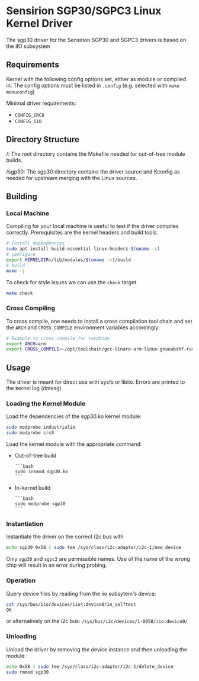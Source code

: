 # Sensirion SGP30/SGPC3 Linux Kernel Driver

The sgp30 driver for the Sensirion SGP30 and SGPC3 drivers is based on the IIO
subsystem

## Requirements
Kernel with the following config options set, either as module or compiled in.
The config options must be listed in `.config` (e.g. selected with
`make menuconfig`)

Minimal driver requirements:

* `CONFIG_CRC8`
* `CONFIG_IIO`

## Directory Structure
/:      The root directory contains the Makefile needed for out-of-tree
        module builds.

/sgp30: The sgp30 directory contains the driver source and Kconfig as needed
        for upstream merging with the Linux sources.

## Building

### Local Machine

Compiling for your local machine is useful to test if the driver compiles
correctly. Prerequisites are the kernel headers and build tools.

```bash
# Install dependencies
sudo apt install build-essential linux-headers-$(uname -r)
# configure
export KERNELDIR=/lib/modules/$(uname -r)/build
# build
make -j
```
To check for style issues we can use the `check` target

```bash
make check
```

### Cross Compiling

To cross compile, one needs to install a cross compilation tool chain and set
the `ARCH` and `CROSS_COMPILE` environment variables accordingly:

```bash
# Example to cross compile for raspbian
export ARCH=arm
export CROSS_COMPILE=~/opt/toolchain/gcc-linaro-arm-linux-gnueabihf-raspbian-x64/bin/arm-linux-gnueabihf-
```

## Usage
The driver is meant for direct use with sysfs or libiio.
Errors are printed to the kernel log (dmesg)

### Loading the Kernel Module
Load the dependencies of the sgp30.ko kernel module:

```bash
sudo modprobe industrialio
sudo modprobe crc8
```

Load the kernel module with the appropriate command:

* Out-of-tree build

      ```bash
      sudo insmod sgp30.ko
      ```

* In-kernel build

      ```bash
      sudo modprobe sgp30
      ```

### Instantiation
Instantiate the driver on the correct i2c bus with

```bash
echo sgp30 0x58 | sudo tee /sys/class/i2c-adapter/i2c-1/new_device
```

Only `sgp30` and `sgpc3` are permissible names. Use of the name of the wrong
chip will result in an error during probing.

### Operation
Query device files by reading from the iio subsytem's device:

```bash
cat /sys/bus/iio/devices/iio\:device0/in_selftest
OK
```

or alternatively on the i2c bus: `/sys/bus/i2c/devices/1-0058/iio:device0/`

### Unloading
Unload the driver by removing the device instance and then unloading the module.

```bash
echo 0x58 | sudo tee /sys/class/i2c-adapter/i2c-1/delete_device
sudo rmmod sgp30
```

